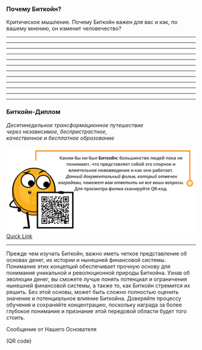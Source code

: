 ### Почему Биткойн?


Критическое мышление. Почему Биткойн важен для вас и как, по вашему мнению, он изменит человечество?
_________________________________________________________________________________________________________
_________________________________________________________________________________________________________
_________________________________________________________________________________________________________
_________________________________________________________________________________________________________
_________________________________________________________________________________________________________
_________________________________________________________________________________________________________
_________________________________________________________________________________________________________
_________________________________________________________________________________________________________
_________________________________________________________________________________________________________
_________________________________________________________________________________________________________
_________________________________________________________________________________________________________
_________________________________________________________________________________________________________





### Биткойн-Диплом    
_Десятинедельное трансформационное путешествие_    
_через независимое, беспристрастное,_    
_качественное и бесплатное образование_    


![Bitcoin - The End of Money As We Know It | Award-Winning](Images/Why-Bitcoin/The-End-of-Money-with-QR-Code-New.png)
[Quick Link](https://www.youtube.com/watch?v=zpNlG3VtcBM)

_________________________________________________________________________________________________________




Прежде чем изучать Биткойн, важно иметь четкое представление об основах денег, их истории и нынешней финансовой системы. Понимание этих концепций обеспечивает прочную основу для понимания уникальной и революционной природы Биткойна. Узнав об эволюции денег, вы сможете лучше понять потенциал и ограничения нынешней финансовой системы, а также то, как Биткойн стремится их решить. Без этой основы, может быть сложно полностью оценить значение и потенциальное влияние Биткойна. Доверяйте процессу обучения и сохраняйте концентрацию, поскольку награда за более глубокое понимание и признание этой передовой области будет того стоить.



Сообщение от Нашего Основателя

(QR code)

